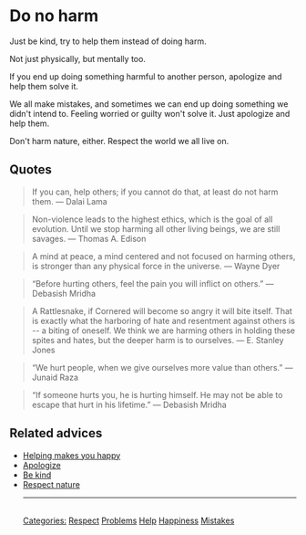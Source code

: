 # Do no harm

Just be kind, try to help them instead of doing harm. 

Not just physically, but mentally too.

If you end up doing something harmful to another person, apologize and help them solve it.

We all make mistakes, and sometimes we can end up doing something we didn't intend to. Feeling worried or guilty won't solve it. Just apologize and help them.

Don't harm nature, either. Respect the world we all live on.

## Quotes

> If you can, help others; if you cannot do that, at least do not harm them. ― Dalai Lama

> Non-violence leads to the highest ethics, which is the goal of all evolution. Until we stop harming all other living beings, we are still savages. ― Thomas A. Edison

> A mind at peace, a mind centered and not focused on harming others, is stronger than any physical force in the universe. ― Wayne Dyer

> “Before hurting others, feel the pain you will inflict on others.” ― Debasish Mridha

> A Rattlesnake, if Cornered will become so angry it will bite itself. That is exactly what the harboring of hate and resentment against others is -- a biting of oneself. We think we are harming others in holding these spites and hates, but the deeper harm is to ourselves. ― E. Stanley Jones

> “We hurt people, when we give ourselves more value than others.” ― Junaid Raza

> “If someone hurts you, he is hurting himself. He may not be able to escape that hurt in his lifetime.” ― Debasish Mridha

## Related advices

- [Helping makes you happy](../Helping%20makes%20you%20happy/index.md)
- [Apologize](../Apologize/index.md)
- [Be kind](../Be%20kind/index.md)
- [Respect nature](../Respect%20nature/index.md)<hr/><br/>[Categories:](../Categories/index.md) [Respect](../Categories/Respect.md) [Problems](../Categories/Problems.md) [Help](../Categories/Help.md) [Happiness](../Categories/Happiness.md) [Mistakes](../Categories/Mistakes.md)
